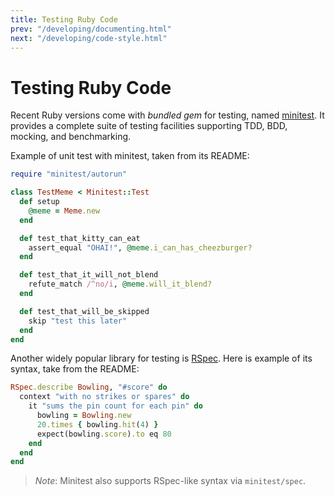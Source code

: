```yaml
---
title: Testing Ruby Code
prev: "/developing/documenting.html"
next: "/developing/code-style.html"
---
```


# Testing Ruby Code

Recent Ruby versions come with *bundled gem* for testing, named <a
href='https://github.com/seattlerb/minitest' class='remote'
target='_blank'>minitest</a>. It provides a complete suite of testing
facilities supporting TDD, BDD, mocking, and benchmarking.

Example of unit test with minitest, taken from its README:


```ruby
require "minitest/autorun"

class TestMeme < Minitest::Test
  def setup
    @meme = Meme.new
  end

  def test_that_kitty_can_eat
    assert_equal "OHAI!", @meme.i_can_has_cheezburger?
  end

  def test_that_it_will_not_blend
    refute_match /^no/i, @meme.will_it_blend?
  end

  def test_that_will_be_skipped
    skip "test this later"
  end
end
```

Another widely popular library for testing is <a
href='http://rspec.info/' class='remote' target='_blank'>RSpec</a>. Here
is example of its syntax, take from the README:


```ruby
RSpec.describe Bowling, "#score" do
  context "with no strikes or spares" do
    it "sums the pin count for each pin" do
      bowling = Bowling.new
      20.times { bowling.hit(4) }
      expect(bowling.score).to eq 80
    end
  end
end
```

> *Note*\: Minitest also supports RSpec-like syntax via `minitest/spec`.

